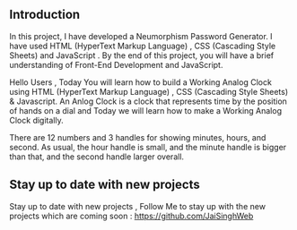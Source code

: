 ## Introduction
In this project, I have developed a Neumorphism Password Generator. I have used HTML (HyperText Markup Language) , CSS (Cascading Style Sheets) and JavaScript .
By the end of this project, you will have a brief understanding of Front-End Development and JavaScript.

Hello Users , Today You will learn how to build a Working Analog Clock using HTML (HyperText Markup Language) , CSS (Cascading Style Sheets) & Javascript. 
An Anlog Clock is a clock that represents time by the position of hands on a dial and Today we will learn how to make a Working Analog Clock digitally.

There are 12 numbers and 3 handles for showing minutes, hours, and second. As usual, the hour handle is small, and the minute handle is bigger than that, and the second handle larger overall.

## Stay up to date with new projects
Stay up to date with new projects , Follow Me to stay up with the new projects which are coming soon :
https://github.com/JaiSinghWeb
